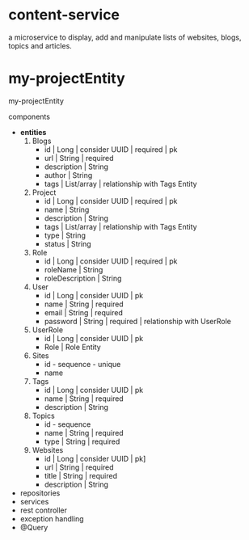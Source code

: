 # content-service
a microservice to display, add and manipulate lists of websites, blogs, topics and articles.
# my-projectEntity
my-projectEntity

components
- **entities**
  1. Blogs
     - id | Long | consider UUID | required | pk
     - url | String | required
     - description | String
     - author | String
     - tags | List/array | relationship with Tags Entity
  2. Project
     - id | Long | consider UUID | required | pk
     - name | String
     - description | String
     - tags | List/array | relationship with Tags Entity
     - type | String
     - status | String
  3. Role
     - id | Long | consider UUID | required | pk
     - roleName | String
     - roleDescription | String
  4. User
     - id | Long | consider UUID | pk
     - name | String | required
     - email | String | required
     - password | String | required | relationship with UserRole
  5. UserRole
     - id | Long | consider UUID | pk
     - Role | Role Entity
  6. Sites
     - id - sequence - unique
     - name
  7. Tags
     - id | Long | consider UUID | pk
     - name | String | required
     - description | String
  8. Topics
     - id - sequence
     - name | String | required
     - type | String | required
  9. Websites
     - id | Long | consider UUID | pk]
     - url | String | required
     - title | String | required
     - description | String
- repositories
- services
- rest controller
- exception handling
- @Query
